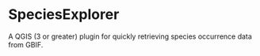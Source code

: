 # SpeciesExplorer
A QGIS (3 or greater) plugin for quickly retrieving species occurrence data from GBIF.
